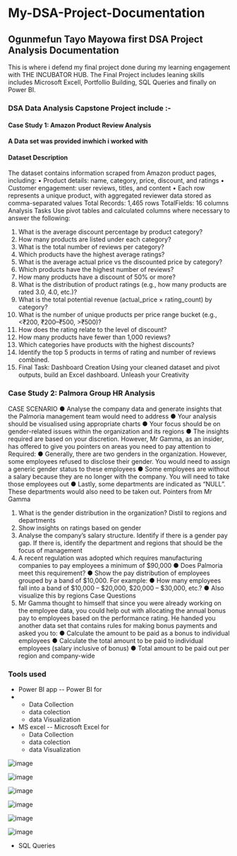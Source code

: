 # My-DSA-Project-Documentation
## Ogunmefun Tayo Mayowa first DSA Project Analysis Documentation

This is where i defend my final project done during my learning engagement with THE INCUBATOR HUB.
The Final Project includes leaning skills includes Microsoft Excell, Portfollio Building, SQL Queries and finally on Power BI.

### DSA Data Analysis Capstone Project include :-

#### Case Study 1: Amazon Product Review Analysis

#### A Data set was provided inwhich i worked with 

#### Dataset Description
The dataset contains information scraped from Amazon product pages, including:
• Product details: name, category, price, discount, and ratings
• Customer engagement: user reviews, titles, and content
• Each row represents a unique product, with aggregated reviewer data
stored as comma-separated values
Total Records: 1,465 rows
TotalFields: 16 columns
Analysis Tasks
Use pivot tables and calculated columns where necessary to answer the following:
1. What is the average discount percentage by product category?
2. How many products are listed under each category?
3. What is the total number of reviews per category?
4. Which products have the highest average ratings?
5. What is the average actual price vs the discounted price by category?
6. Which products have the highest number of reviews?
7. How many products have a discount of 50% or more?
8. What is the distribution of product ratings (e.g., how many products are rated 3.0,
4.0, etc.)?
9. What is the total potential revenue (actual_price × rating_count) by category?
10. What is the number of unique products per price range bucket (e.g., <₹200,
₹200–₹500, >₹500)?
11. How does the rating relate to the level of discount?
12. How many products have fewer than 1,000 reviews?
13. Which categories have products with the highest discounts?
14. Identify the top 5 products in terms of rating and number of reviews combined.
4. Final Task: Dashboard Creation
Using your cleaned dataset and pivot outputs, build an Excel dashboard. Unleash your
Creativity
### Case Study 2: Palmora Group HR Analysis

CASE SCENARIO
● Analyse the company data and generate insights that the Palmoria management
team would need to address
● Your analysis should be visualised using appropriate charts
● Your focus should be on gender-related issues within the organization and its
regions
● The insights required are based on your discretion. However, Mr Gamma, as an
insider, has offered to give you pointers on areas you need to pay attention to
Required:
● Generally, there are two genders in the organization. However, some employees
refused to disclose their gender. You would need to assign a generic gender status
to these employees
● Some employees are without a salary because they are no longer with the company.
You will need to take those employees out
● Lastly, some departments are indicated as “NULL”. These departments would also
need to be taken out.
Pointers from Mr Gamma
1. What is the gender distribution in the organization? Distil to regions and
departments
2. Show insights on ratings based on gender
3. Analyse the company’s salary structure. Identify if there is a gender pay gap. If
there is, identify the department and regions that should be the focus of
management
4. A recent regulation was adopted which requires manufacturing companies to pay
employees a minimum of $90,000
● Does Palmoria meet this requirement?
● Show the pay distribution of employees grouped by a band of $10,000. For example:
● How many employees fall into a band of $10,000 – $20,000, $20,000 – $30,000,
etc.?
● Also visualize this by regions
Case Questions
5. Mr Gamma thought to himself that since you were already working on the employee
data, you could help out with allocating the annual bonus pay to employees based on the
performance rating. He handed you another data set that contains rules for making bonus
payments and asked you to:
● Calculate the amount to be paid as a bonus to individual employees
● Calculate the total amount to be paid to individual employees (salary inclusive of
bonus)
● Total amount to be paid out per region and company-wide


### Tools used

- Power BI app
-- Power BI for
-  - Data Collection
   - data colection
   - data Visualization
- MS excel
-- Microsoft Excel for
   - Data Collection
   - data colection
   - data Visualization



![image](https://github.com/user-attachments/assets/eb7e6ddb-621c-4fa0-96b1-019c29470a04)

![image](https://github.com/user-attachments/assets/0f6a2c82-15d3-41f6-afad-7d12cb271973)

![image](https://github.com/user-attachments/assets/3369e6fa-c6a4-45b8-b1e0-20542d186f75)

![image](https://github.com/user-attachments/assets/7a4e5941-73af-485d-9f1f-350feeddb766)

![image](https://github.com/user-attachments/assets/90cc2c8b-aad0-4352-b680-2292224a3393)

![image](https://github.com/user-attachments/assets/37c85e49-99ce-4603-889c-0ebeee0fb836)



 - SQL Queries



